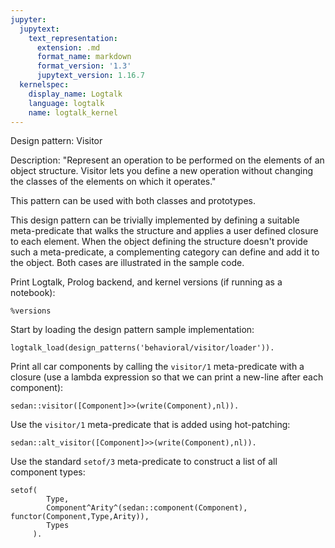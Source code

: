 ```yaml
---
jupyter:
  jupytext:
    text_representation:
      extension: .md
      format_name: markdown
      format_version: '1.3'
      jupytext_version: 1.16.7
  kernelspec:
    display_name: Logtalk
    language: logtalk
    name: logtalk_kernel
---
```


<!--
________________________________________________________________________

This file is part of Logtalk <https://logtalk.org/>  
SPDX-FileCopyrightText: 1998-2025 Paulo Moura <pmoura@logtalk.org>  
SPDX-License-Identifier: Apache-2.0

Licensed under the Apache License, Version 2.0 (the "License");
you may not use this file except in compliance with the License.
You may obtain a copy of the License at

    http://www.apache.org/licenses/LICENSE-2.0

Unless required by applicable law or agreed to in writing, software
distributed under the License is distributed on an "AS IS" BASIS,
WITHOUT WARRANTIES OR CONDITIONS OF ANY KIND, either express or implied.
See the License for the specific language governing permissions and
limitations under the License.
________________________________________________________________________
-->

Design pattern:
	Visitor

Description:
	"Represent an operation to be performed on the elements of an
	object structure. Visitor lets you define a new operation without
	changing the classes of the elements on which it operates."

This pattern can be used with both classes and prototypes.

This design pattern can be trivially implemented by defining a suitable
meta-predicate that walks the structure and applies a user defined
closure to each element. When the object defining the structure doesn't
provide such a meta-predicate, a complementing category can define and
add it to the object. Both cases are illustrated in the sample code.

Print Logtalk, Prolog backend, and kernel versions (if running as a notebook):

```logtalk
%versions
```

Start by loading the design pattern sample implementation:

```logtalk
logtalk_load(design_patterns('behavioral/visitor/loader')).
```

Print all car components by calling the `visitor/1` meta-predicate with
a closure (use a lambda expression so that we can print a new-line after
each component):

```logtalk
sedan::visitor([Component]>>(write(Component),nl)).
```

<!--
engine(diesel)
wheel(front_left)
wheel(front_right)
wheel(rear_right)
wheel(rear_left)
wheel(left_door)
wheel(right_door)
body(station_wagon)

true.
-->

Use the `visitor/1` meta-predicate that is added using hot-patching:

```logtalk
sedan::alt_visitor([Component]>>(write(Component),nl)).
```

<!--
engine(diesel)
wheel(front_left)
wheel(front_right)
wheel(rear_right)
wheel(rear_left)
wheel(left_door)
wheel(right_door)
body(station_wagon)

true.
-->

Use the standard `setof/3` meta-predicate to construct a list of all
component types:

```logtalk
setof(
		Type,
		Component^Arity^(sedan::component(Component), functor(Component,Type,Arity)),
		Types
     ).
```

<!--
Types = [body, engine, wheel].
-->
